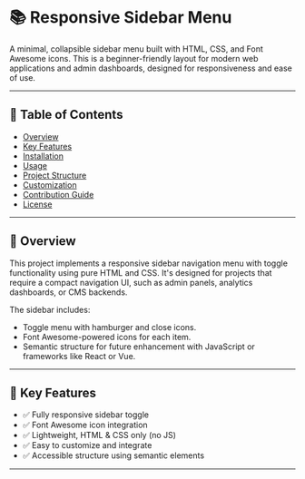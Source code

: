 # 📚 Responsive Sidebar Menu

A minimal, collapsible sidebar menu built with HTML, CSS, and Font Awesome icons. This is a beginner-friendly layout for modern web applications and admin dashboards, designed for responsiveness and ease of use.

---

## 📁 Table of Contents

- [Overview](#overview)
- [Key Features](#key-features)
- [Installation](#installation)
- [Usage](#usage)
- [Project Structure](#project-structure)
- [Customization](#customization)
- [Contribution Guide](#contribution-guide)
- [License](#license)

---

## 🌟 Overview

This project implements a responsive sidebar navigation menu with toggle functionality using pure HTML and CSS. It's designed for projects that require a compact navigation UI, such as admin panels, analytics dashboards, or CMS backends.

The sidebar includes:

- Toggle menu with hamburger and close icons.
- Font Awesome-powered icons for each item.
- Semantic structure for future enhancement with JavaScript or frameworks like React or Vue.

---

## 🚀 Key Features

- ✅ Fully responsive sidebar toggle
- ✅ Font Awesome icon integration
- ✅ Lightweight, HTML & CSS only (no JS)
- ✅ Easy to customize and integrate
- ✅ Accessible structure using semantic elements

---

